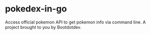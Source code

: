 # pokedex-in-go
Access official pokemon API to get pokemon info via command line. 
A project brought to you by Bootdotdev.
